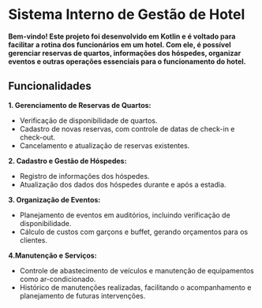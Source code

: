 # Sistema Interno de Gestão de Hotel

**Bem-vindo! Este projeto foi desenvolvido em Kotlin e é voltado para facilitar a rotina dos funcionários em um hotel. Com ele, é possível gerenciar reservas de quartos, informações dos hóspedes, organizar eventos e outras operações essenciais para o funcionamento do hotel.**

## Funcionalidades

**1. Gerenciamento de Reservas de Quartos:**

* Verificação de disponibilidade de quartos.
* Cadastro de novas reservas, com controle de datas de check-in e check-out.
* Cancelamento e atualização de reservas existentes.

**2. Cadastro e Gestão de Hóspedes:**

* Registro de informações dos hóspedes.
* Atualização dos dados dos hóspedes durante e após a estadia.

**3. Organização de Eventos:**

* Planejamento de eventos em auditórios, incluindo verificação de disponibilidade.
* Cálculo de custos com garçons e buffet, gerando orçamentos para os clientes.

**4.Manutenção e Serviços:**

* Controle de abastecimento de veículos e manutenção de equipamentos como ar-condicionado.
* Histórico de manutenções realizadas, facilitando o acompanhamento e planejamento de futuras intervenções.
